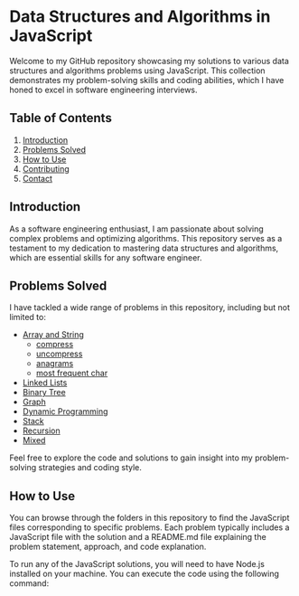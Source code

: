 # Data Structures and Algorithms in JavaScript

Welcome to my GitHub repository showcasing my solutions to various data structures and algorithms problems using JavaScript. This collection demonstrates my problem-solving skills and coding abilities, which I have honed to excel in software engineering interviews.

## Table of Contents

1. [Introduction](#introduction)
2. [Problems Solved](#problems-solved)
3. [How to Use](#how-to-use)
4. [Contributing](#contributing)
5. [Contact](#contact)

## Introduction

As a software engineering enthusiast, I am passionate about solving complex problems and optimizing algorithms. This repository serves as a testament to my dedication to mastering data structures and algorithms, which are essential skills for any software engineer.

## Problems Solved

I have tackled a wide range of problems in this repository, including but not limited to:

- [Array and String](./arrays-and-strings.md)
	- [compress](./arrays-and-strings.md#compress)
	- [uncompress](./arrays-and-strings.md#uncompress)
	- [anagrams](./arrays-and-strings.md#anagrams)
	- [most frequent char](./arrays-and-strings.md#most-frequent-char)
- [Linked Lists]()
- [Binary Tree]()
- [Graph]()
- [Dynamic Programming]()
- [Stack]()
- [Recursion]()
- [Mixed]()


Feel free to explore the code and solutions to gain insight into my problem-solving strategies and coding style.

## How to Use

You can browse through the folders in this repository to find the JavaScript files corresponding to specific problems. Each problem typically includes a JavaScript file with the solution and a README.md file explaining the problem statement, approach, and code explanation.

To run any of the JavaScript solutions, you will need to have Node.js installed on your machine. You can execute the code using the following command:

```bash

